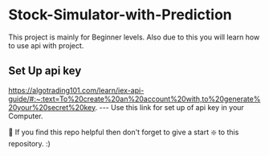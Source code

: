 # Stock-Simulator-with-Prediction
  This project is mainly for Beginner levels. Also due to this you will learn how to use api with project.
  
## Set Up api key
https://algotrading101.com/learn/iex-api-guide/#:~:text=To%20create%20an%20account%20with,to%20generate%20your%20secret%20key. --- Use this link for set up of api key in your Computer.




🙏 If you find this repo helpful then don't forget to give a start ❇️ to this repository. :)
